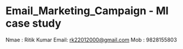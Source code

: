 # Email_Marketing_Campaign -  Ml case study


Nmae : Ritik Kumar
Email: rk22012000@gmail.com
Mob : 9828155803
